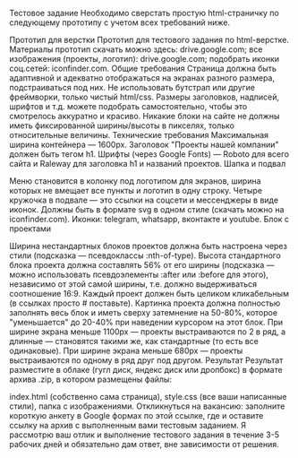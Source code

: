 Тестовое задание
Необходимо сверстать простую html-страничку по следующему прототипу с учетом всех требований ниже.

Прототип для верстки
Прототип для тестового задания по html-верстке.
Материалы
прототип скачать можно здесь: drive.google.com;
все изображения (проекты, логотип): drive.google.com;
подобрать иконки соц.сетей: iconfinder.com.
Общие требования
Страница должна быть адаптивной и адекватно отображаться на экранах разного размера, подстраиваться под них.
Не использовать бутстрап или другие фреймворки, только чистый html/css.
Размеры заголовков, надписей, шрифтов и т.д. можете подобрать самостоятельно, чтобы это смотрелось аккуратно и красиво.
Никакие блоки на сайте не должны иметь фиксированной ширины/высоты в пикселях, только относительные величины.
Технические требования
Максимальная ширина контейнера — 1600px.
Заголовок "Проекты нашей компании" должен быть тегом h1.
Шрифты (через Google Fonts) — Roboto для всего сайта и Raleway для заголовка h1 и названий проектов.
Шапка и подвал

Меню становится в колонку под логотипом для экранов, ширина которых не вмещает все пункты и логотип в одну строку.
Четыре кружочка в подвале — это ссылки на соцсети и мессенджеры в виде иконок. Должны быть в формате svg в одном стиле (скачать можно на iconfinder.com). Иконки: telegram, whatsapp, вконтакте и youtube.
Блок с проектами

Ширина нестандартных блоков проектов должна быть настроена через стили (подсказка — псевдоклассы :nth-of-type).
Высота стандартного блока проекта должна составлять 56% от его ширины (подсказка — можно использовать псевдоэлементы :after или :before для этого), независимо от этой самой ширины, т.е. должно выдерживаться соотношение 16:9.
Каждый проект должен быть целиком кликабельным (в ссылках просто # поставьте).
Картинка проекта должна полностью заполнять весь блок и иметь сверху затемнение на 50-80%, которое "уменьшается" до 20-40% при наведении курсором на этот блок.
При ширине экрана меньше 1100px — проекты выстраиваются по 2 в ряд, а длинные — становятся такими же, как стандартные (то есть все одинаковые).
При ширине экрана меньше 680px — проекты выстраиваются по одному в ряд друг под другом.
Результат
Результат разместите в облаке (гугл диск, яндекс диск или дропбокс) в формате архива .zip, в котором размещены файлы:

index.html (собственно сама страница),
style.css (все ваши написанные стили),
папка с изображениями.
Откликнуться на вакансию: заполните короткую анкету в Google формах по этой ссылке, где и оставите ссылку на архив с выполненным вами тестовым заданием.
Я рассмотрю ваш отлик и выполнение тестового задания в течение 3-5 рабочих дней и обязательно дам ответ, вне зависимости от решения.
